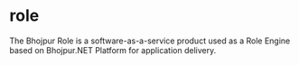 # role
The Bhojpur Role is a software-as-a-service product used as a Role Engine based on Bhojpur.NET Platform for application delivery.
